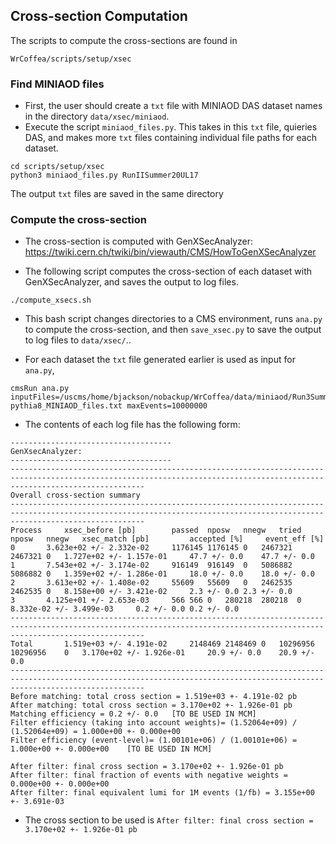 ## Cross-section Computation
The scripts to compute the cross-sections are found in
```
WrCoffea/scripts/setup/xsec
```

### Find MINIAOD files
* First, the user should create a `txt` file with MINIAOD DAS dataset names in the directory `data/xsec/miniaod`.
* Execute the script `miniaod_files.py`. This takes in this `txt` file, quieries DAS, and makes more `txt` files containing individual file paths for each dataset.
```
cd scripts/setup/xsec
python3 miniaod_files.py RunIISummer20UL17
```
The output `txt` files are saved in the same directory

### Compute the cross-section
* The cross-section is computed with GenXSecAnalyzer: https://twiki.cern.ch/twiki/bin/viewauth/CMS/HowToGenXSecAnalyzer

* The following script computes the cross-section of each dataset with GenXSecAnalyzer, and saves the output to log files.
```
./compute_xsecs.sh
```
* This bash script changes directories to a CMS environment, runs `ana.py` to compute the cross-section, and then `save_xsec.py` to save the output to log files to `data/xsec/`..

* For each dataset the `txt` file generated earlier is used as input for `ana.py`,
```
cmsRun ana.py inputFiles=/uscms/home/bjackson/nobackup/WrCoffea/data/miniaod/Run3Summer23BPix/TTto2L2Nu_TuneCP5_13p6TeV_powheg-pythia8_MINIAOD_files.txt maxEvents=10000000
```
* The contents of each log file has the following form:
```
------------------------------------
GenXsecAnalyzer:
------------------------------------
-------------------------------------------------------------------------------------------------------------------------------------------------------------------------- 
Overall cross-section summary 
--------------------------------------------------------------------------------------------------------------------------------------------------------------------------
Process		xsec_before [pb]		passed	nposw	nnegw	tried	nposw	nnegw 	xsec_match [pb]			accepted [%]	 event_eff [%]
0		3.623e+02 +/- 2.332e-02		1176145	1176145	0	2467321	2467321	0	1.727e+02 +/- 1.157e-01		47.7 +/- 0.0	47.7 +/- 0.0
1		7.543e+02 +/- 3.174e-02		916149	916149	0	5086882	5086882	0	1.359e+02 +/- 1.286e-01		18.0 +/- 0.0	18.0 +/- 0.0
2		3.613e+02 +/- 1.408e-02		55609	55609	0	2462535	2462535	0	8.158e+00 +/- 3.421e-02		2.3 +/- 0.0	2.3 +/- 0.0
3		4.125e+01 +/- 2.653e-03		566	566	0	280218	280218	0	8.332e-02 +/- 3.499e-03		0.2 +/- 0.0	0.2 +/- 0.0
-------------------------------------------------------------------------------------------------------------------------------------------------------------------------- 
Total		1.519e+03 +/- 4.191e-02		2148469	2148469	0	10296956	10296956	0	3.170e+02 +/- 1.926e-01		20.9 +/- 0.0	20.9 +/- 0.0
--------------------------------------------------------------------------------------------------------------------------------------------------------------------------
Before matching: total cross section = 1.519e+03 +- 4.191e-02 pb
After matching: total cross section = 3.170e+02 +- 1.926e-01 pb
Matching efficiency = 0.2 +/- 0.0   [TO BE USED IN MCM]
Filter efficiency (taking into account weights)= (1.52064e+09) / (1.52064e+09) = 1.000e+00 +- 0.000e+00
Filter efficiency (event-level)= (1.00101e+06) / (1.00101e+06) = 1.000e+00 +- 0.000e+00    [TO BE USED IN MCM]

After filter: final cross section = 3.170e+02 +- 1.926e-01 pb
After filter: final fraction of events with negative weights = 0.000e+00 +- 0.000e+00
After filter: final equivalent lumi for 1M events (1/fb) = 3.155e+00 +- 3.691e-03
```
* The cross section to be used is `After filter: final cross section = 3.170e+02 +- 1.926e-01 pb`
